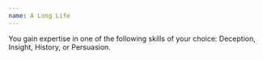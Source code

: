 ```yaml
---
name: A Long Life
---
```

You gain expertise in one of the following skills of your choice: Deception, Insight, History, or Persuasion.
